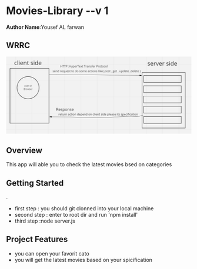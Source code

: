 # Movies-Library --v 1

**Author Name**:Yousef AL farwan

## WRRC

![WRRC image ](./assets/Screenshot%202022-04-28%20045503.jpg)

## Overview

This app  will able you to check the latest movies bsed on categories

## Getting Started

<!-- What are the steps that a user must take in order to build this app on their own machine and get it running? -->.

- first step :
you should git clonned into your local machine
- second step :
enter to root dir and run 'npm install'
- third step :node server.js

## Project Features
<!-- What are the features included in you app -->
- you can open your favorit cato 
- you will get the latest movies based on your spicification  
